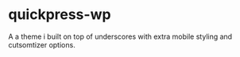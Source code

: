 # quickpress-wp
A a theme i built on top of underscores with extra mobile styling and cutsomtizer options.
